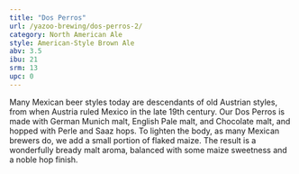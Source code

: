 ```yaml
---
title: "Dos Perros"
url: /yazoo-brewing/dos-perros-2/
category: North American Ale
style: American-Style Brown Ale
abv: 3.5
ibu: 21
srm: 13
upc: 0
---
```

Many Mexican beer styles today are descendants of old Austrian styles, from when Austria ruled Mexico in the late 19th century. Our Dos Perros is made with German Munich malt, English Pale malt, and Chocolate malt, and hopped with Perle and Saaz hops. To lighten the body, as many Mexican brewers do, we add a small portion of flaked maize. The result is a wonderfully bready malt aroma, balanced with some maize sweetness and a noble hop finish.
